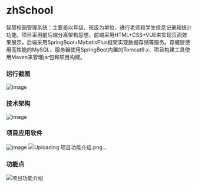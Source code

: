 # zhSchool
 智慧校园管理系统：主要是以年级、班级为单位，进行老师和学生信息记录和统计功能。项目采用前后端分离架构思想，前端采用HTML+CSS+VUE来实现页面效果展示，后端采用SpringBoot+MybatisPlus框架实现数据存储等服务。存储层使用高性能的MySQL，服务器使用SpringBoot内置的Tomcat9.x，项目构建工具使用Maven来管理jar包和项目构建。
 
### 运行截图
![image](https://user-images.githubusercontent.com/50873152/211708326-7391fede-34d4-4411-8e4c-b9a398cea50e.png)

### 技术架构
![image](https://user-images.githubusercontent.com/50873152/211707887-14ed9cf9-ad3c-4c64-8fbe-7689588ddf4b.png)

### 项目应用软件
![image](https://user-images.githubusercontent.com/50873152/211708022-f6911f74-2f0d-42d3-aa03-daefcbf686f2.png)
![Uploading 项目功能介绍.png…]()

### 功能点
![项目功能介绍](https://user-images.githubusercontent.com/50873152/211708108-a41d7589-2bfc-4ff1-a71a-7cddfe24fa2c.png)
